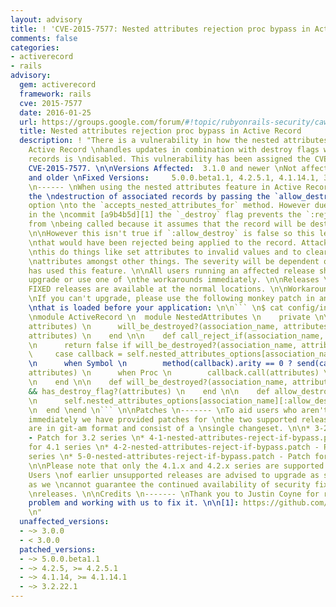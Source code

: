 ```yaml
---
layout: advisory
title: ! 'CVE-2015-7577: Nested attributes rejection proc bypass in Active Record'
comments: false
categories:
- activerecord
- rails
advisory:
  gem: activerecord
  framework: rails
  cve: 2015-7577
  date: 2016-01-25
  url: https://groups.google.com/forum/#!topic/rubyonrails-security/cawsWcQ6c8g
  title: Nested attributes rejection proc bypass in Active Record
  description: ! "There is a vulnerability in how the nested attributes feature in
    Active Record \nhandles updates in combination with destroy flags when destroying
    records is \ndisabled. This vulnerability has been assigned the CVE identifier
    CVE-2015-7577. \n\nVersions Affected:  3.1.0 and newer \nNot affected:       3.0.x
    and older \nFixed Versions:     5.0.0.beta1.1, 4.2.5.1, 4.1.14.1, 3.2.22.1 \n\nImpact
    \n------ \nWhen using the nested attributes feature in Active Record you can prevent
    the \ndestruction of associated records by passing the `allow_destroy: false`
    option \nto the `accepts_nested_attributes_for` method. However due to a change
    in the \ncommit [a9b4b5d][1] the `_destroy` flag prevents the `:reject_if` proc
    from \nbeing called because it assumes that the record will be destroyed anyway.
    \n\nHowever this isn't true if `:allow_destroy` is false so this leads to changes
    \nthat would have been rejected being applied to the record. Attackers could use
    \nthis do things like set attributes to invalid values and to clear all of the
    \nattributes amongst other things. The severity will be dependent on how the \napplication
    has used this feature. \n\nAll users running an affected release should either
    upgrade or use one of \nthe workarounds immediately. \n\nReleases \n-------- \nThe
    FIXED releases are available at the normal locations. \n\nWorkarounds \n-----------
    \nIf you can't upgrade, please use the following monkey patch in an initializer
    \nthat is loaded before your application: \n\n``` \n$ cat config/initializers/nested_attributes_bypass_fix.rb
    \nmodule ActiveRecord \n  module NestedAttributes \n    private \n\n    def reject_new_record?(association_name,
    attributes) \n      will_be_destroyed?(association_name, attributes) || call_reject_if(association_name,
    attributes) \n    end \n\n    def call_reject_if(association_name, attributes)
    \n      return false if will_be_destroyed?(association_name, attributes) \n\n
    \     case callback = self.nested_attributes_options[association_name][:reject_if]
    \n      when Symbol \n        method(callback).arity == 0 ? send(callback) : send(callback,
    attributes) \n      when Proc \n        callback.call(attributes) \n      end
    \n    end \n\n    def will_be_destroyed?(association_name, attributes) \n      allow_destroy?(association_name)
    && has_destroy_flag?(attributes) \n    end \n\n    def allow_destroy?(association_name)
    \n      self.nested_attributes_options[association_name][:allow_destroy] \n    end
    \n  end \nend \n``` \n\nPatches \n------- \nTo aid users who aren't able to upgrade
    immediately we have provided patches for \nthe two supported release series. They
    are in git-am format and consist of a \nsingle changeset. \n\n* 3-2-nested-attributes-reject-if-bypass.patch
    - Patch for 3.2 series \n* 4-1-nested-attributes-reject-if-bypass.patch - Patch
    for 4.1 series \n* 4-2-nested-attributes-reject-if-bypass.patch - Patch for 4.2
    series \n* 5-0-nested-attributes-reject-if-bypass.patch - Patch for 5.0 series
    \n\nPlease note that only the 4.1.x and 4.2.x series are supported at present.
    Users \nof earlier unsupported releases are advised to upgrade as soon as possible
    as we \ncannot guarantee the continued availability of security fixes for unsupported
    \nreleases. \n\nCredits \n------- \nThank you to Justin Coyne for reporting the
    problem and working with us to fix it. \n\n[1]: https://github.com/rails/rails/commit/a9b4b5da7c216e4464eeb9dbd0a39ea258d64325
    \n"
  unaffected_versions:
  - ~> 3.0.0
  - < 3.0.0
  patched_versions:
  - ~> 5.0.0.beta1.1
  - ~> 4.2.5, >= 4.2.5.1
  - ~> 4.1.14, >= 4.1.14.1
  - ~> 3.2.22.1
---
```


